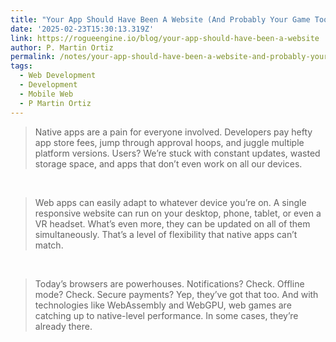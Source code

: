 ```yaml
---
title: "Your App Should Have Been A Website (And Probably Your Game Too)"
date: '2025-02-23T15:30:13.319Z'
link: https://rogueengine.io/blog/your-app-should-have-been-a-website
author: P. Martin Ortiz
permalink: /notes/your-app-should-have-been-a-website-and-probably-your-game-too/index.html
tags:
  - Web Development
  - Development
  - Mobile Web
  - P Martin Ortiz
---
```

> Native apps are a pain for everyone involved. Developers pay hefty app store fees, jump through approval hoops, and juggle multiple platform versions. Users? We’re stuck with constant updates, wasted storage space, and apps that don’t even work on all our devices.

<div>&nbsp;</div>

> Web apps can easily adapt to whatever device you’re on. A single responsive website can run on your desktop, phone, tablet, or even a VR headset. What’s even more, they can be updated on all of them simultaneously. That’s a level of flexibility that native apps can’t match.

<div>&nbsp;</div>

> Today’s browsers are powerhouses. Notifications? Check. Offline mode? Check. Secure payments? Yep, they’ve got that too. And with technologies like WebAssembly and WebGPU, web games are catching up to native-level performance. In some cases, they’re already there.